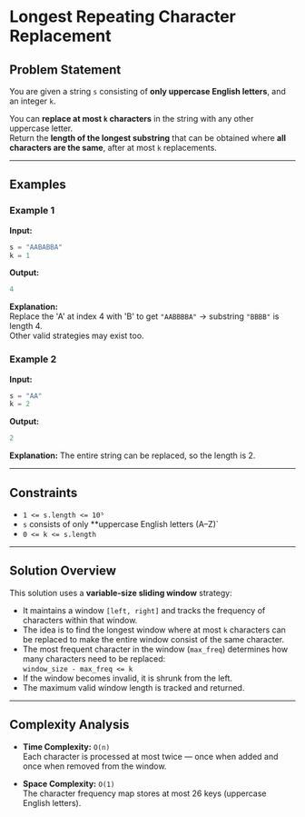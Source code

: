 # Longest Repeating Character Replacement

## Problem Statement

You are given a string `s` consisting of **only uppercase English letters**, and an integer `k`.

You can **replace at most `k` characters** in the string with any other uppercase letter.  
Return the **length of the longest substring** that can be obtained where **all characters are the same**, after at most `k` replacements.

---

## Examples

### Example 1

**Input:**
```python
s = "AABABBA"
k = 1
```
**Output:**
```python
4
```
**Explanation:**  
Replace the 'A' at index 4 with 'B' to get `"AABBBBA"` → substring `"BBBB"` is length 4.  
Other valid strategies may exist too.

### Example 2
**Input:**
```python
s = "AA"
k = 2
```
**Output:**
```python
2
```
**Explanation:**
The entire string can be replaced, so the length is 2.

---

## Constraints

- `1 <= s.length <= 10⁵`
- `s` consists of only **uppercase English letters (A–Z)`
- `0 <= k <= s.length`

---

## Solution Overview

This solution uses a **variable-size sliding window** strategy:

- It maintains a window `[left, right]` and tracks the frequency of characters within that window.
- The idea is to find the longest window where at most `k` characters can be replaced to make the entire window consist of the same character.
- The most frequent character in the window (`max_freq`) determines how many characters need to be replaced:  
  `window_size - max_freq <= k`
- If the window becomes invalid, it is shrunk from the left.
- The maximum valid window length is tracked and returned.

---

## Complexity Analysis

- **Time Complexity:** `O(n)`  
  Each character is processed at most twice — once when added and once when removed from the window.

- **Space Complexity:** `O(1)`  
  The character frequency map stores at most 26 keys (uppercase English letters).
